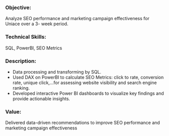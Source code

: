 ### **Objective**: 
Analyze SEO performance and marketing campaign effectiveness for Uniace over a 3- week period.

### **Technical Skills**: 
SQL, PowerBI, SEO Metrics

### **Description**:
-	Data processing and transforming by SQL.
-	Used DAX on PowerBI to calculate SEO Metrics: click to rate, conversion rate, unique click,…for assessing website visibility and search engine ranking.
-	Developed interactive Power BI dashboards to visualize key findings and provide actionable insights.

### **Value**: 
Delivered data-driven recommendations to improve SEO performance and marketing campaign effectiveness
